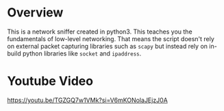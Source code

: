 # Overview

This is a network sniffer created in python3. This teaches you the fundamentals
of low-level networking. That means the script doesn't rely on external packet
capturing libraries such as `scapy` but instead rely on in-build python
libraries like `socket` and `ipaddress`.

# Youtube Video

https://youtu.be/TGZGQ7w1VMk?si=V6mKONolaJEjzJ0A
